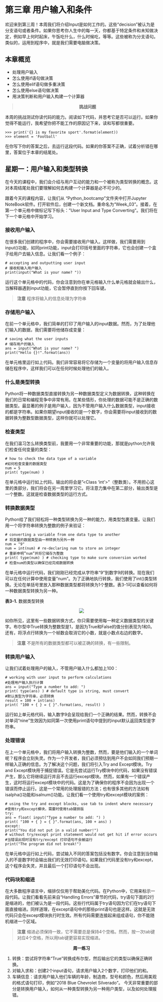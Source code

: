 # 第三章   用户输入和条件


欢迎来到第三周！本周我们将介绍Input是如何工作的。这些“decision”被认为是分支语句或者条件。如果你思考你人生中的每一天，你都基于特定条件和未知做决定，例如早上何时起床，午饭吃什么，什么时候吃，等等。这些被称为分支语句。类似的，运用到程序中，就是我们需要电脑做决策。

## 本章概览

   - 处理用户输入
   - 怎么使用if语句做决策
   - 怎么使用elif语句做多重决策
   - 怎么使用else语句做决策
   - 用决策判断和用户输入构建一个计算器

>**<center>挑战问题</center>**
   
本周的挑战测试你读代码的能力。阅读如下代码，并思考它是否可以运行。如果你觉得不能运行，我希望你把不能工作的原因记下来，读和写都很重要。

```
>>> print('{} is my favorite sport'.format(element))
>>> element = 'Football'
```
在你写下你的答案之后，去运行这段代码。如果的你答案不正确，试着分析错在哪里，答案位于本章的结尾处。
## 星期一：用户输入和类型转换
在今天的课程中，我们会介绍与用户互动的能力和一个被称为类型转换的概念。这对本周结尾处我们要理解如何去构建一个计算器是必不可少的。

跟着今天的课程内容，让我们从 “Python_bootcamp”文件夹中打开Jupyter NoteBook软件。打开软件后，创建一个新文档。重命名为“Week_03”。接着，在第一个单元格中做标记写下标头：”User Input and Type Converting”。我们将在下一个单元格中开始学习。

### 接收用户输入
在很多我们创建的程序中，你会需要接收用户输入。这样做，我们需要用到input()功能，如同print功能，input会打印括号里面的字符串，它也会创建一个盒子给用户去输入信息。让我们看一个例子： 
```
# accepting and outputting user input
# 接收和输入用户输入
print(input("What is your name? "))
```
运行这个单元格中的代码，你会注意到你在单元格输入什么单元格就会输出什么，当解释器遇到input功能，它会暂停直到你按下回车键。

> **注意**  程序将输入的信息处理为字符串

### 存储用户输入
在前一个单元格中，我们简单的打印了用户输入的input数据。然而，为了处理他们输入的数据，我们需要将他储存成变量：

```
# saving what the user inputs
# 储存用户的输入
ans = input("What is your name? ")
print("Hello {}!".format(ans))
```
在单元格里运行如上代码。我们非常容易将它存储为一个变量的将用户输入信息存储在程序中，这样我们可以在任何时候处理他们的输入。
### 什么是类型转换
Python将一种数据类型直接转换为另一种数据类型定义为数据转换，这种转换在我们的日常和编程竞争中非常有用。在某些情形，你处理的数据可能不是正确的数据类型。最显著的例子是用户输入，因为不管用户输入什么数据类型，input接收的都是字符串。如果你期望input接收的是一个数字，你会需要将input接收到的数据转换为整数型数据类型，这样你就可以处理它。
### 检查类型
在我们温习怎么转换类型前，我要用一个非常重要的功能，那就是python允许我们检查任何变量的类型：
```
# how to check the data type of a variable
#如何检查变量的数据类型
num = 5
print( type(num) )
```
在单元格中运行如上代码，输出的将会是”<Class ‘int’>”（整数类）。不用担心这里的类部分，我们将会在另一周里学习它。将注意力集中在第二部分，输出类型是一个整数。这就是检查数据类型的运行方式。
### 转换数据类型
Python给了我们轻松将一种类型转换为另一种的能力，用类型包裹变量。让我们用一个将字符串转换为整数的例子来验证：
```
# converting a variable from one data type to another
# 将变量的数据类型由一种转换为另外一种
num = "9"
num = int(num) # re-declaring num to store an integer
# 重新申明”num”并将它储存为整数
print( type(num) ) # checking type to make sure conversion worked
# 检查num的类型以确保已经完成数据转换
```
在单元格中运行代码，我们刚刚已经完成从字符串“9”到数字9的转换。现在我们可以在任何计算中使用变量”num”。为了正确地执行转换，我们使用了int()类型转换。无论在单括号里放入那种数据类型都将转换为1个整数。表3-1可以查看如何将一种数据类型转换为另一种。

**表3-1.** 数据类型转换 
<center>

![](https://imgkr2.cn-bj.ufileos.com/318f6a62-a82c-49e8-aa12-77943a3a0824.png?UCloudPublicKey=TOKEN_8d8b72be-579a-4e83-bfd0-5f6ce1546f13&Signature=rn%252FzU7%252Bho1U%252FrsB%252BXKEXoDBxtZo%253D&Expires=1605184537)
</center>

如你所见，这里有一些数据转换方式，你只需要使用每一种定义数据类型的关键字。布尔型中True转换为整数型是1，是因为True和False的值分别表现为1和0。还有，将浮点行转换为一个帧数会取消它的小数，就是小数点右边的数字。
>**注意** 不是所有的数据类型都可以被正确的转换，有一些限制。
### 转换用户输入
让我们试着处理用户的输入，不管用户输入什么都加上100：
```
# working with user input to perform calculations
#处理用户输入执行计算
ans = input("Type a number to add: ")
print( type(ans) ) # default type is string, must convert
#默认类型为字符串，必须转换
result = 100 + int(ans)
print( "100 + { } = { }".format(ans, result) )
```
运行如上单元格代码，输入数字9会呈现给我们一个正确的结果。然而，转换不会对单词“nine”生效因为如同第一次使用print语句中提到的input默认返回类型是字符串。
### 处理错误
在上一个单元格中，我们将用户输入转换为整数，然而，要是他们输入的一个单词呢？程序会立刻失灵。作为一个开发者，我们必须预估到用户不会如同我们预期一样输入正确的信息。为了解决这个问题，我们将引入Try and Except模块。Try and Except模块用于捕捉错误。它是先尝试运行Try模块中的代码，如果没有错误产生，那么它将继续运行并且不去运行except模块。然而，如果有一个错误产生，这时将运行except模块中的代码。这是为了确保你的程序不会因为出现一个错误而停止运行。这是一个常用的处理报错的方法；也有很多其他的方法如有isalpha()功能和isalnum()功能。让我们看一个使用try和except模块的案例：
```
# using the try and except blocks, use tab to indent where necessary
#使用try和except模块，需要时使用tab键排版
try:
ans = float( input("Type a number to add: ") )
print( "100 + { } = { }".format(ans, 100 + ans) )
except:
print("You did not put in a valid number!")
# without try/except print statement would not get hit if error occurs
#当错误出现时没有try/except 打印语句不会被运行
print("The program did not break!")
```
在单元格中运行如上代码，尝试输入不同的答案包括没有数字。你会注意到当你输入的不是数字时会输出我们的无效打印语句。如果我们代码里没有try和except，这个程序会失灵，并且最后一个打印语句不会出现。
### 代码块和缩进
在大多数程序语言中，缩排仅仅用于帮助美化代码。在Python中，它用来标示一段代码。让我们看看先前来自“Handling Errors”章节的代码，try语句下面的2行是缩进的，他们被认为是一段代码。这些行代码属于try语句因为它们在try语句下面直接缩进。同样道理，在except语句中的那些print语句也是这样。这就是无效代码只会在except模块执行时生效。所有代码需要连接起来组成语句，你不能随机缩进一个区域。
>**注意** 缩进必须保持一致，它不需要总是保持4个空格。然而，按一次tab键对应4个空格，所以用tab键更容易实现缩进。
  
**<center>周一练习</center>**
  1. 转换：尝试将字符串“True”转换成布尔型，然后输出它的类型以确保正确转换。
2. 对输入求和：创建2个input语句，请求用户输入2个数字，打印他们的和。
3. 车辆信息：请求用户输入他们车辆的年龄，制造商，型号和颜色，然后用美观的格式语句打印，例如“2018 Blue Chevrolet Silverado”。
今天非常重要的部分是转换用户输入，如何从一种类型转换为另一种用户类型，以及如何处理报错。


